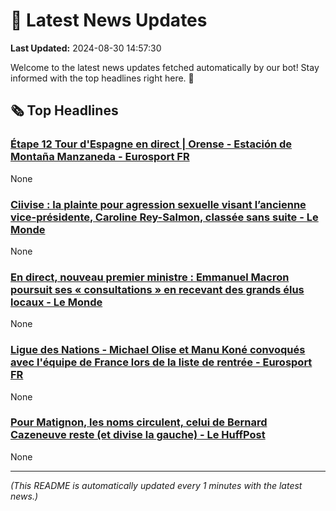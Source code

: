 # 📰 Latest News Updates
**Last Updated:** 2024-08-30 14:57:30

Welcome to the latest news updates fetched automatically by our bot! Stay informed with the top headlines right here. 🚀

## 🗞️ Top Headlines

### [Étape 12 Tour d'Espagne en direct | Orense - Estación de Montaña Manzaneda - Eurosport FR](https://news.google.com/rss/articles/CBMixwFBVV95cUxQVWdZTTd5bnIyNHVjSVhJd1J0SmIzVkhsVjVWSk51LWFXdUtJUlN0cGo3V0xkT2did1RiMWlVUFpiNWFuMVM1YjFvaFhyVVhpR1pkVWV4UUNJeFp5dnlNTzF1cHhBSWxZM3d1YU1DMmtZeHVXT0stUkxFN3hFSDNuV3pnNEJ6NE1XLWNNNlU3MnN2eno2cGNmRFExWTFsUF9Va0JKZWNjV3VMMl9ZN1JGTkMtWWY5YVdsVmRtLXI5UmFVc09PWk1N?oc=5)
None

### [Ciivise : la plainte pour agression sexuelle visant l’ancienne vice-présidente, Caroline Rey-Salmon, classée sans suite - Le Monde](https://news.google.com/rss/articles/CBMikAJBVV95cUxOaTdjdWcxNjJxTGd6dEgzLXByM094NEYtVG5ORmNzVHA5eE5jb2E0UzQ4MnFBeGpQQVpWSjJjb01TMU1oRnZObW9keUNlRGJ4aEpwX3dKeFc5Y252bkVYNXlkbktiRnZoQzE1T2lab0lCVzgyOFRraTFqaWp6VDRVazI0UHdjN2Fhamc3YVl5bzNjcDZIdVVTY2RFOFRNbld1S1dMd1E1WW1SbG9RbW9seXZBQ1REVjBSLS0zemo2dll3MUgzMmppOS1UTHFoVUVpMWpsU1BuZ29DekdDUkpJM1BZTUNWdWtxZXM2NkhZbVVUTWc2MXVENVVXRms1TWdicDJOZV9TUS1hQS12S3BGXw?oc=5)
None

### [En direct, nouveau premier ministre : Emmanuel Macron poursuit ses « consultations » en recevant des grands élus locaux - Le Monde](https://news.google.com/rss/articles/CBMijgJBVV95cUxQWHREU0s2LWNVM0JiNVI5eXZNVUxDS21DN1gyNEcyazhraWcwWUQzUDNTeGtGeEkzMU1ZV1NIMDFoTVNRZzBOR3J3QzJwMk1iN1dLbDVfOFlteTlrZFpic0dsQk5YQ0VfVU9sMF93X0xYWl8xY1RGYU9ra3FxRjBFa0d3NmtENVdjcU00SjBOY3VHdktlQVd5eXdKamtQYVAxcjRqM3VILVNLajRkUDd1NlA2UmtvNXFLaVh4NEI1NmhTVER5Vlc0cml6UjZRcl95WmZvNzVQbjRHV1lHaXlRRFJnSG15Rmo2OHBnRExIck1ieEQtMEtIN1pVaDRDTHpJd1lQS2swbXhrLWNsRlE?oc=5)
None

### [Ligue des Nations - Michael Olise et Manu Koné convoqués avec l'équipe de France lors de la liste de rentrée - Eurosport FR](https://news.google.com/rss/articles/CBMigwJBVV95cUxOSnJmZG0wcjVDamltSnk0SW8wUnl1OURTOWFadXJnVDFSSjdJa2xEeFhOc3hzaHlXSFIyZ0hLV3QxNk1LNVprT1RoTGMyV2tVYVRpOFR5M1haa3c3SVBhbzJCam5QMnJlcUNET3ZhU1U0U05uRUwyUS1IZG5ZNGV0MXdBYm5LUFhidkgydllWWEUwc1BLajhORzI4TUhqM2p4cXR0Z2VqcUdnblRhUTcxZGFWTl8zMEwzbTBwYTU4a0Q1VGthNS1ncmxfNmlha2pWTnc4VHpPMzNyd1pZRkVpemxIVWhIWUYzMmI5ejFpV0M3ZHNfNjdlSlY1QUNBR3VKb193?oc=5)
None

### [Pour Matignon, les noms circulent, celui de Bernard Cazeneuve reste (et divise la gauche) - Le HuffPost](https://news.google.com/rss/articles/CBMi2wFBVV95cUxPVVpZQzlMUm94enlSRXgxQUExVVpnVlhwRXFVeEttOVB3OHFBRVBzMXRsR1p0STRUQzcyR1lkRXE0aTVUTEdRZkJRRVFEWlJQOEFyRmc4b01aNkFnamFQZm9zUmVMZV9INDZhZkE1UTBvei1XYnRidlpUQ1RTOGhrbGExUGhwX1RtRWhQNlZFZ0xITC1QY2pTUjBSeVZBcFViZ1Y3ekl6c2QzNTBqRndIbks4cDUxcUttUTNzOS05QnhYc1JhcHR6YzY1cTM1UGFhZ2dLbWpDMC1hVlU?oc=5)
None

---
*(This README is automatically updated every 1 minutes with the latest news.)*
